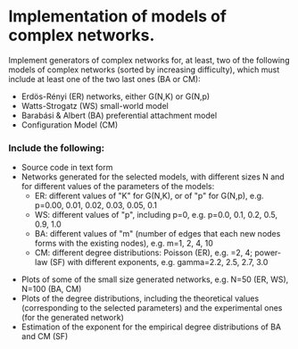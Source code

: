 # Implementation of models of complex networks.

Implement generators of complex networks for, at least, two of the following models of complex networks (sorted by increasing difficulty), which must include at least one of the two last ones (BA or CM):
- Erdös-Rényi (ER) networks, either G(N,K) or G(N,p)
- Watts-Strogatz (WS) small-world model
- Barabási & Albert (BA) preferential attachment model
- Configuration Model (CM)
    
### Include the following:

* Source code in text form
* Networks generated for the selected models, with different sizes N and for different values of the parameters of the models:
    - ER: different values of "K" for G(N,K), or of "p" for G(N,p), e.g. p=0.00, 0.01, 0.02, 0.03, 0.05, 0.1
    - WS: different values of "p", including p=0, e.g. p=0.0, 0.1, 0.2, 0.5, 0.9, 1.0
    - BA: different values of "m" (number of edges that each new nodes forms with the existing nodes), e.g. m=1, 2, 4, 10
    - CM: different degree distributions: Poisson (ER), e.g. =2, 4; power-law (SF) with different exponents, e.g. gamma=2.2, 2.5, 2.7, 3.0
- Plots of some of the small size generated networks, e.g. N=50 (ER, WS), N=100 (BA, CM)
- Plots of the degree distributions, including the theoretical values (corresponding to the selected parameters) and the experimental ones (for the generated network)
- Estimation of the exponent for the empirical degree distributions of BA and CM (SF)
